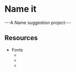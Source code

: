 # Name it

---A Name suggestion project---

## Resources

- Fonts
  - <link rel="preconnect" href="https://fonts.gstatic.com" />
  - <link href="https://fonts.googleapis.com/css2?family=Lato:ital,wght@0,100;0,300;0,400;0,700;0,900;1,100;1,300;1,400;1,700;1,900&display=swap" rel="stylesheet" />
  - <link href="https://fonts.googleapis.com/css2?family=Hachi+Maru+Pop&display=swap" rel="stylesheet" />
